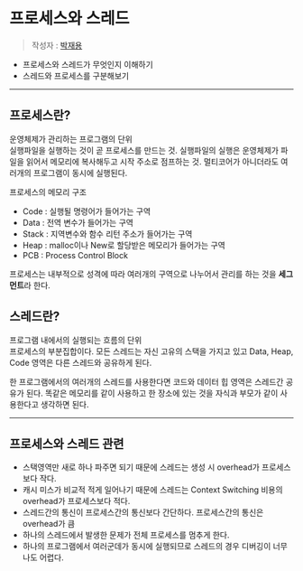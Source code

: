 # 프로세스와 스레드
> 작성자 : [박재용](https://github.com/ggjae)
- 프로세스와 스레드가 무엇인지 이해하기
- 스레드와 프로세스를 구분해보기

---

## 프로세스란?

운영체제가 관리하는 프로그램의 단위  
실행파일을 실행하는 것이 곧 프로세스를 만드는 것. 실행파일의 실행은 운영체제가 파일을 읽어서 메모리에 복사해두고 시작 주소로 점프하는 것. 멀티코어가 아니더라도 여러개의 프로그램이 동시에 실행된다.  

프로세스의 메모리 구조  

- Code : 실행될 명령어가 들어가는 구역
- Data : 전역 변수가 들어가는 구역
- Stack : 지역변수와 함수 리턴 주소가 들어가는 구역
- Heap : malloc이나 New로 할당받은 메모리가 들어가는 구역
- PCB : Process Control Block

프로세스는 내부적으로 성격에 따라 여러개의 구역으로 나누어서 관리를 하는 것을 **세그먼트**라 한다.  

## 스레드란?

프로그램 내에서의 실행되는 흐름의 단위  
프로세스의 부분집합이다. 모든 스레드는 자신 고유의 스택을 가지고 있고 Data, Heap, Code 영역은 다른 스레드와 공유하게 된다.

한 프로그램에서의 여러개의 스레드를 사용한다면 코드와 데이터 힙 영역은 스레드간 공유가 된다. 똑같은 메모리를 같이 사용하고 한 장소에 있는 것을 자식과 부모가 같이 사용한다고 생각하면 된다.

---

## 프로세스와 스레드 관련

- 스택영역만 새로 하나 파주면 되기 때문에 스레드는 생성 시 overhead가 프로세스보다 작다. 
- 캐시 미스가 비교적 적게 일어나기 때문에 스레드는 Context Switching 비용의 overhead가 프로세스보다 적다. 
- 스레드간의 통신이 프로세스간의 통신보다 간단하다. 프로세스간의 통신은 overhead가 큼
- 하나의 스레드에서 발생한 문제가 전체 프로세스를 멈추게 한다.
- 하나의 프로그램에서 여러군데가 동시에 실행되므로 스레드의 경우 디버깅이 너무나도 어렵다.


